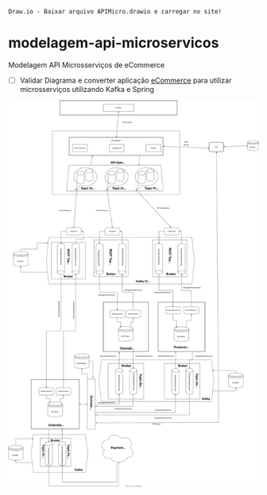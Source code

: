 ```
Draw.io - Baixar arquivo APIMicro.drawio e carregar no site!
```

# modelagem-api-microservicos

Modelagem API Microsserviços de eCommerce
- [ ] Validar Diagrama e converter aplicação [eCommerce](https://github.com/gomesgeorgelucas/spring-ecommerce) para utilizar microsserviços utilizando Kafka e Spring

<div align="center">
  <img src="https://raw.githubusercontent.com/gomesgeorgelucas/modelagem-api-microservicos/main/final.svg">
  </div>
